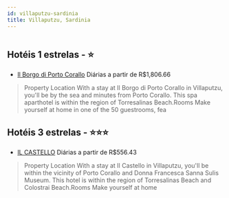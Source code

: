 ```yaml
---
id: villaputzu-sardinia
title: Villaputzu, Sardinia
---
```


<center><img src="https://assets.cosmos-data.com/1/02c1602059414b9b3bd19c26737259da-455949.jpg" alt="" /></center>


## Hotéis 1 estrelas - ⭐️

-    [Il Borgo di Porto Corallo](https://www.hurb.com/hoteis/villaputzu/il-borgo-di-porto-corallo-JNP-JP988562?cmp=18055) Diárias a partir de R$1,806.66
   > Property Location With a stay at Il Borgo di Porto Corallo in Villaputzu, you&apos;ll be by the sea and minutes from Porto Corallo. This spa aparthotel is within the region of Torresalinas Beach.Rooms Make yourself at home in one of the 50 guestrooms, fea

## Hotéis 3 estrelas - ⭐️⭐️⭐️

-    [IL CASTELLO](https://www.hurb.com/hoteis/villaputzu/il-castello-JNP-JP301268?cmp=18055) Diárias a partir de R$556.43
   > Property Location With a stay at Il Castello in Villaputzu, you&apos;ll be within the vicinity of Porto Corallo and Donna Francesca Sanna Sulis Museum.  This hotel is within the region of Torresalinas Beach and Colostrai Beach.Rooms Make yourself at home 
